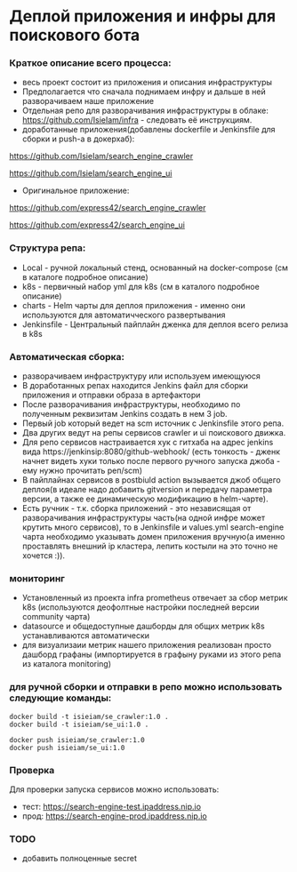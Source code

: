 # Деплой приложения и инфры для поискового бота

### Краткое описание всего процесса:
 - весь проект состоит из приложения и описания инфраструктуры
 - Предполагается что сначала поднимаем инфру и дальше в ней разворачиваем наше приложение
 - Отдельная репо для разворачивания инфраструктуры в облаке: https://github.com/IsieIam/infra - следовать её инструкциям.
 - доработанные приложения(добавлены dockerfile и Jenkinsfile для сборки и push-а в докерхаб):

https://github.com/IsieIam/search_engine_crawler

https://github.com/IsieIam/search_engine_ui

 - Оригинальное приложение:

https://github.com/express42/search_engine_crawler

https://github.com/express42/search_engine_ui

### Структура репа:
- Local - ручной локальный стенд, основанный на docker-compose (см в каталоге подробное описание)
- k8s - первичный набор yml для k8s (cм в каталого подробное описание)
- charts - Helm чарты для деплоя приложения - именно они используются для автоматичческого развертывания
- Jenkinsfile - Центральный пайплайн дженка для деплоя всего релиза в k8s

### Автоматическая сборка:
 - разворачиваем инфраструктуру или используем имеющуюся
 - В доработанных репах находится Jenkins файл для сборки приложения и отправки образа в артефактори
 - После разворачивания инфраструктуры, необходимо по полученным реквизитам Jenkins создать в нем 3 job.
 - Первый job который ведет на scm источник с Jenkinsfile этого репа.
 - Два других ведут на репы сервисов crawler и ui поискового движка.
 - Для репо сервисов настраивается хук с гитхаба на адрес jenkins вида https://jenkinsip:8080/github-webhook/ (есть тонкость - дженк начнет видеть хуки только после первого ручного запуска джоба - ему нужно прочитать реп/scm)
 - В пайплайнах сервисов в postbiuld action вызывается джоб общего деплоя(в идеале надо добавить gitversion и передачу параметра версии, а также ее динамическую модификацию в helm-чарте).
 - Есть ручник - т.к. сборка приложений - это независящая от разворачивания инфраструктуры часть(на одной инфре может крутить много сервисов), то в Jenkinsfile и values.yml search-engine чарта необходимо указывать домен приложения вручную(а именно проставлять внешний ip кластера, лепить костыли на это точно не хочется :)).

### мониторинг
 - Установленный из проекта infra prometheus отвечает за сбор метрик k8s (используются деофолтные настройки последней версии community чарта)
 - datasource и общедоступные дашборды для общих метрик k8s устанавливаются автоматически
 - для визуализаии метрик нашего приложения реализован просто дашборд графаны (импортируется в графыну руками из этого репа из каталога monitoring)

###  для ручной сборки и отправки в репо можно использовать следующие команды:
```
docker build -t isieiam/se_crawler:1.0 .
docker build -t isieiam/se_ui:1.0 .

docker push isieiam/se_crawler:1.0
docker push isieiam/se_ui:1.0
```

### Проверка
Для проверки запуска сервисов можно использовать:

- тест: https://search-engine-test.ipaddress.nip.io
- прод: https://search-engine-prod.ipaddress.nip.io

### TODO
 - добавить полноценные secret

